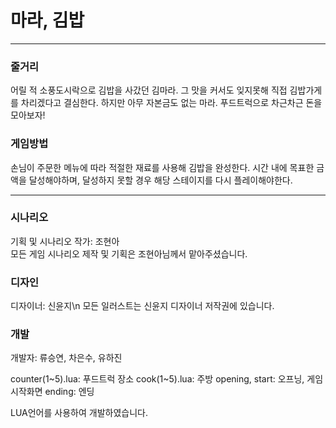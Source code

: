# 마라, 김밥
---

### 줄거리
어릴 적 소풍도시락으로 김밥을 사갔던 김마라.
그 맛을 커서도 잊지못해 직접 김밥가게를 차리겠다고 결심한다.
하지만 아무 자본금도 없는 마라.
푸드트럭으로 차근차근 돈을 모아보자!

### 게임방법
손님이 주문한 메뉴에 따라 적절한 재료를 사용해 김밥을 완성한다.
시간 내에 목표한 금액을 달성해야하며,
달성하지 못할 경우 해당 스테이지를 다시 플레이해야한다.

---
### 시나리오
기획 및 시나리오 작가: 조현아\
모든 게임 시나리오 제작 및 기획은 조현아님께서 맡아주셨습니다.

### 디자인
디자이너: 신윤지\n
모든 일러스트는 신윤지 디자이너 저작권에 있습니다.

### 개발
개발자: 류승연, 차은수, 유하진

counter(1~5).lua: 푸드트럭 장소
cook(1~5).lua: 주방
opening, start: 오프닝, 게임시작화면
ending: 엔딩

LUA언어를 사용하여 개발하였습니다.





